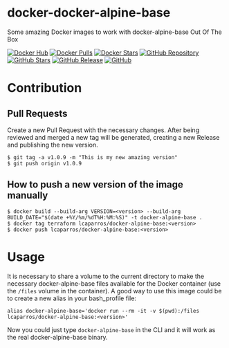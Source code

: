 # docker-docker-alpine-base
Some amazing Docker images to work with docker-alpine-base Out Of The Box

[![Docker Hub](https://img.shields.io/static/v1.svg?color=4edafc&labelColor=555555&logoColor=ffffff&style=flat&label=lcaparros/docker-alpine-base&message=Docker%20Hub&logo=docker)](https://hub.docker.com/r/lcaparros/docker-alpine-base)
[![Docker Pulls](https://img.shields.io/docker/pulls/lcaparros/docker-alpine-base.svg?color=4edafc&labelColor=555555&logoColor=ffffff&style=flat&label=pulls&logo=docker)](https://hub.docker.com/r/lcaparros/docker-alpine-base)
[![Docker Stars](https://img.shields.io/docker/stars/lcaparros/docker-alpine-base.svg?color=4edafc&labelColor=555555&logoColor=ffffff&style=flat&label=stars&logo=docker)](https://hub.docker.com/r/lcaparros/docker-alpine-base)
[![GitHub Repository](https://img.shields.io/static/v1.svg?color=4edafc&labelColor=555555&logoColor=ffffff&style=flat&label=lcaparros/docker-docker-alpine-base&message=GitHub%20Repo&logo=github)](https://github.com/lcaparros/docker-docker-alpine-base)
[![GitHub Stars](https://img.shields.io/github/stars/lcaparros/docker-docker-alpine-base.svg?color=4edafc&labelColor=555555&logoColor=ffffff&style=flat&logo=github)](https://github.com/lcaparros/docker-docker-alpine-base)
[![GitHub Release](https://img.shields.io/github/release/lcaparros/docker-docker-alpine-base.svg?color=4edafc&labelColor=555555&logoColor=ffffff&style=flat&logo=github)](https://github.com/lcaparros/docker-docker-alpine-base/releases)
[![GitHub](https://img.shields.io/static/v1.svg?color=4edafc&labelColor=555555&logoColor=ffffff&style=flat&label=lcaparros&message=GitHub&logo=github)](https://github.com/lcaparros "view the source for all of our repositories.")

# Contribution

## Pull Requests

Create a new Pull Request with the necessary changes. After being reviewed and merged a new tag will be generated, creating a new Release and publishing the new version.

```shell
$ git tag -a v1.0.9 -m "This is my new amazing version"
$ git push origin v1.0.9
```

## How to push a new version of the image manually

```shell
$ docker build --build-arg VERSION=<version> --build-arg BUILD_DATE="$(date +%Y/%m/%dT%H:%M:%S)" -t docker-alpine-base .
$ docker tag terraform lcaparros/docker-alpine-base:<version>
$ docker push lcaparros/docker-alpine-base:<version>
```

# Usage

It is necessary to share a volume to the current directory to make the necessary docker-alpine-base files available for the Docker container (use the `/files` volume in the container). A good way to use this image could be to create a new alias in your bash_profile file:

```shell
alias docker-alpine-base='docker run --rm -it -v $(pwd):/files lcaparros/docker-alpine-base:<version>'
```

Now you could just type `docker-alpine-base` in the CLI and it will work as the real docker-alpine-base binary.